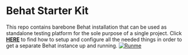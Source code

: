 # Behat Starter Kit
This repo contains barebone Behat installation that can be used as standalone testing platform for the sole purpose of a single project. Click [**HERE**](https://github.com/plamen-penev-ffw/behat-starter-kit-documentation/blob/master/README.md) to find how to setup and configure all the needed things in order to get a separate Behat instance up and running.
[![Runme](https://runme.io/static/button.svg)](https://runme.io/run?app_id=f89004ec-76c7-4446-8cb3-f55f2a5b6a7f)
